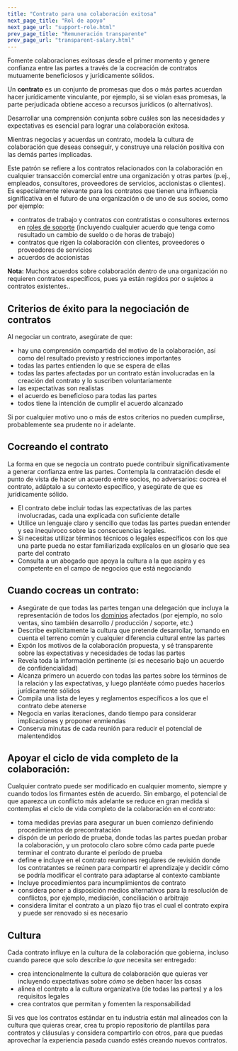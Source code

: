 ```yaml
---
title: "Contrato para una colaboración exitosa"
next_page_title: "Rol de apoyo"
next_page_url: "support-role.html"
prev_page_title: "Remuneración transparente"
prev_page_url: "transparent-salary.html"
---
```



<div class="card summary"><div class="card-body">Fomente colaboraciones exitosas desde el primer momento y genere confianza entre las partes a través de la cocreación de contratos mutuamente beneficiosos y jurídicamente sólidos.
</div></div>

Un **contrato** es un conjunto de promesas que dos o más partes acuerdan hacer jurídicamente vinculante, por ejemplo, si se violan esas promesas, la parte perjudicada obtiene acceso a recursos jurídicos (o alternativos).

Desarrollar una comprensión conjunta sobre cuáles son las necesidades y expectativas es esencial para lograr una colaboración exitosa.

Mientras negocias y acuerdas un contrato, modela la cultura de colaboración que deseas conseguir, y construye una relación positiva con las demás partes implicadas.

Este patrón se refiere a los contratos relacionados con la colaboración en cualquier transacción comercial entre una organización y otras partes (p.ej., empleados, consultores, proveedores de servicios, accionistas o clientes). Es especialmente relevante para los contratos que tienen una influencia significativa en el futuro de una organización o de uno de sus socios, como por ejemplo:

- contratos de trabajo y contratos con contratistas o consultores externos en [roles de soporte](support-role.html) (incluyendo cualquier acuerdo que tenga como resultado un cambio de sueldo o de horas de trabajo)
- contratos que rigen la colaboración con clientes, proveedores o proveedores de servicios
- acuerdos de accionistas

**Nota:** Muchos acuerdos sobre colaboración dentro de una organización no requieren contratos específicos, pues ya están regidos por o sujetos a contratos existentes..

## Criterios de éxito para la negociación de contratos

Al negociar un contrato, asegúrate de que:

- hay una comprensión compartida del motivo de la colaboración, así como del resultado previsto y restricciones importantes
- todas las partes entienden lo que se espera de ellas
- todas las partes afectadas por un contrato están involucradas en la creación del contrato y lo suscriben voluntariamente
- las expectativas son realistas
- el acuerdo es beneficioso para todas las partes
- todos tiene la intención de cumplir el acuerdo alcanzado

Si por cualquier motivo uno o más de estos criterios no pueden cumplirse, probablemente sea prudente no ir adelante.

## Cocreando el contrato

La forma en que se negocia un contrato puede contribuir significativamente a generar confianza entre las partes. Contempla la contratación desde el punto de vista de hacer un acuerdo entre socios, no adversarios: cocrea el contrato, adáptalo a su contexto específico, y asegúrate de que es jurídicamente sólido.

- El contrato debe incluir todas las expectativas de las partes involucradas, cada una explicada con suficiente detalle
- Utilice un lenguaje claro y sencillo que todas las partes puedan entender y sea inequívoco sobre las consecuencias legales.
- Si necesitas utilizar términos técnicos o legales específicos con los que una parte pueda no estar familiarizada explícalos en un glosario que sea parte del contrato
- Consulta a un abogado que apoya la cultura a la que aspira y es competente en el campo de negocios que está negociando

## Cuando cocreas un contrato:

- Asegúrate de que todas las partes tengan una delegación que incluya la representación de todos los <a href="glossary.html#entry-domain" class="glossary-tooltip" data-toggle="tooltip" title="Dominio: Un área específica de influencia, actividad y toma de decisiones dentro de una organización.">dominios</a> afectados (por ejemplo, no solo ventas, sino también desarrollo / producción / soporte, etc.)
- Describe explícitamente la cultura que pretende desarrollar, tomando en cuenta el terreno común y cualquier diferencia cultural entre las partes
- Expón los motivos de la colaboración propuesta, y sé transparente sobre las expectativas y necesidades de todas las partes
- Revela toda la información pertinente (si es necesario bajo un acuerdo de confidencialidad)
- Alcanza primero un acuerdo con todas las partes sobre los términos de la relación y las expectativas, y luego plantéate cómo puedes hacerlos jurídicamente sólidos
- Compila una lista de leyes y reglamentos específicos a los que el contrato debe atenerse
- Negocia en varias iteraciones, dando tiempo para considerar implicaciones y proponer enmiendas
- Conserva minutas de cada reunión para reducir el potencial de malentendidos

## Apoyar el ciclo de vida completo de la colaboración:

Cualquier contrato puede ser modificado en cualquier momento, siempre y cuando todos los firmantes estén de acuerdo. Sin embargo, el potencial de que aparezca un conflicto más adelante se reduce en gran medida si contemplas el ciclo de vida completo de la colaboración en el contrato:

- toma medidas previas para asegurar un buen comienzo definiendo procedimientos de precontratación
- dispón de un período de prueba, donde todas las partes puedan probar la colaboración, y un protocolo claro sobre cómo cada parte puede terminar el contrato durante el período de prueba
- define e incluye en el contrato reuniones regulares de revisión donde los contratantes se reúnen para compartir el aprendizaje y decidir cómo se podría modificar el contrato para adaptarse al contexto cambiante
- Incluye procedimientos para incumplimientos de contrato
- considera poner a disposición medios alternativos para la resolución de conflictos, por ejemplo, mediación, conciliación o arbitraje
- considera limitar el contrato a un plazo fijo tras el cual el contrato expira y puede ser renovado si es necesario

## Cultura

Cada contrato influye en la cultura de la colaboración que gobierna, incluso cuando parece que solo describe *lo que* necesita ser entregado:

- crea intencionalmente la cultura de colaboración que quieras ver incluyendo expectativas sobre *cómo* se deben hacer las cosas
- alinea el contrato a la cultura organizativa (de todas las partes) y a los requisitos legales
- crea contratos que permitan y fomenten la responsabilidad

Si ves que los contratos estándar en tu industria están mal alineados con la cultura que quieras crear, crea tu propio repositorio de plantillas para contratos y cláusulas y considera compartirlo con otros, para que puedas aprovechar la experiencia pasada cuando estés creando nuevos contratos.

